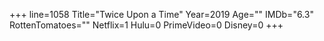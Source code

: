 +++
line=1058
Title="Twice Upon a Time"
Year=2019
Age=""
IMDb="6.3"
RottenTomatoes=""
Netflix=1
Hulu=0
PrimeVideo=0
Disney=0
+++

